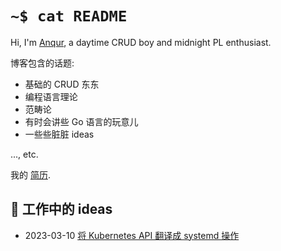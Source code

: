 # `~$ cat README`

Hi, I'm [Anqur](//github.com/anqurvanillapy), a daytime CRUD boy and midnight PL enthusiast.

博客包含的话题:

* 基础的 CRUD 东东
* 编程语言理论
* 范畴论
* 有时会讲些 Go 语言的玩意儿
* 一些些脏脏 ideas

..., etc.

我的 [简历](post/cv).

## 💼 工作中的 ideas

* 2023-03-10 [将 Kubernetes API 翻译成 systemd 操作](/post/20230310-unitlet/)
